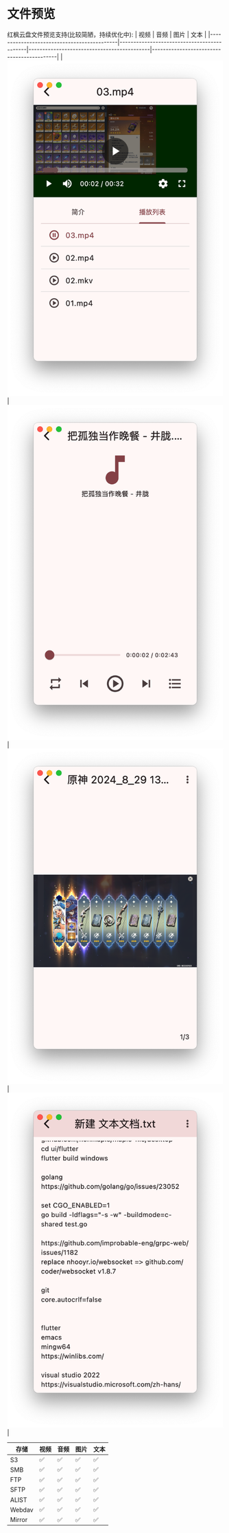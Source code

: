 # 文件预览

红枫云盘文件预览支持(比较简陋，持续优化中):
| 视频                                        | 音频                                        | 图片                                        | 文本                                       |
|--------------------------------------------|--------------------------------------------|--------------------------------------------|-------------------------------------------|
| ![](/images/features/preview-video-01.png) | ![](/images/features/preview-audio-01.png) | ![](/images/features/preview-image-01.png) | ![](/images/features/preview-text-01.png) |


| 存储    | 视频 | 音频 | 图片 | 文本 |
|--------|-----|-----|-----|-----|
| S3     | ✅  | ✅  | ✅  | ✅  |
| SMB    | ✅  | ✅  | ✅  | ✅  |
| FTP    | ✅  | ✅  | ✅  | ✅  |
| SFTP   | ✅  | ✅  | ✅  | ✅  |
| ALIST  | ✅  | ✅  | ✅  | ✅  |
| Webdav | ✅  | ✅  | ✅  | ✅  |
| Mirror | ✅  | ✅  | ✅  | ✅  |
